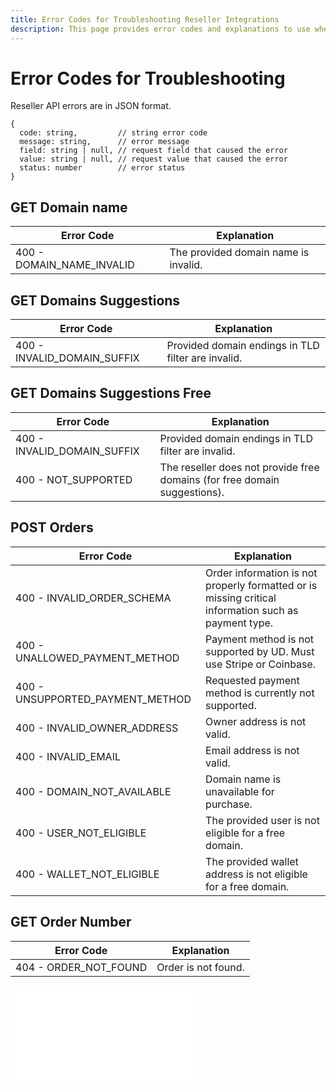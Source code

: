 ```yaml
---
title: Error Codes for Troubleshooting Reseller Integrations
description: This page provides error codes and explanations to use when troubleshooting the reseller API endpoints.
---
```


# Error Codes for Troubleshooting

Reseller API errors are in JSON format.

```
{
  code: string,         // string error code
  message: string,      // error message
  field: string | null, // request field that caused the error
  value: string | null, // request value that caused the error
  status: number        // error status
}
```

## GET Domain name

| Error Code                  | Explanation                          |
| --------------------------- | ------------------------------------ |
| 400 - DOMAIN\_NAME\_INVALID | The provided domain name is invalid. |

## GET Domains Suggestions

| Error Code                    | Explanation                              |
| ----------------------------- | ---------------------------------------- |
| 400 - INVALID\_DOMAIN\_SUFFIX | Provided domain endings in TLD filter are invalid. |

## GET **Domains Suggestions Free**

| Error Code                    | Explanation                                                               |
| ----------------------------- | ------------------------------------------------------------------------- |
| 400 - INVALID\_DOMAIN\_SUFFIX | Provided domain endings in TLD filter are invalid.                                  |
| 400 - NOT\_SUPPORTED          | The reseller does not provide free domains (for free domain suggestions). |

## POST **Orders**

| Error Code                         | Explanation                                                                                          |
| ---------------------------------- | ---------------------------------------------------------------------------------------------------- |
| 400 - INVALID\_ORDER\_SCHEMA       | Order information is not properly formatted or is missing critical information such as payment type. |
| 400 - UNALLOWED\_PAYMENT\_METHOD   | Payment method is not supported by UD. Must use Stripe or Coinbase.                                  |
| 400 - UNSUPPORTED\_PAYMENT\_METHOD | Requested payment method is currently not supported.                                                 |
| 400 - INVALID\_OWNER\_ADDRESS      | Owner address is not valid.                                                                          |
| 400 - INVALID\_EMAIL               | Email address is not valid.                                                                          |
| 400 - DOMAIN\_NOT\_AVAILABLE       | Domain name is unavailable for purchase.                                                             |
| 400 - USER\_NOT\_ELIGIBLE          | The provided user is not eligible for a free domain.                                                 |
| 400 - WALLET\_NOT\_ELIGIBLE        | The provided wallet address is not eligible for a free domain.                                       |

## GET **Order Number**

| Error Code              | Explanation         |
| ----------------------- | ------------------- |
| 404 - ORDER\_NOT\_FOUND | Order is not found. |

<embed src="/snippets/_discord.md" />
